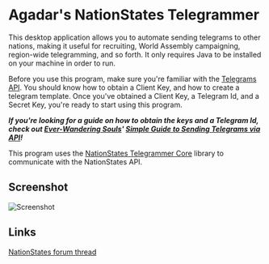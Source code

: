 # Agadar's NationStates Telegrammer

This desktop application allows you to automate sending telegrams to other nations, making it useful for recruiting, World Assembly campaigning, region-wide telegramming, and so forth. It only requires Java to be installed on your machine in order to run.

Before you use this program, make sure you're familiar with the [Telegrams API](https://www.nationstates.net/pages/api.html#telegrams). You should know how to obtain a Client Key, and how to create a telegram template. Once you've obtained a Client Key, a Telegram Id, and a Secret Key, you're ready to start using this program.

**_If you're looking for a guide on how to obtain the keys and a Telegram Id, check out [Ever-Wandering Souls](https://www.nationstates.net/nation=ever-wandering_souls)' [Simple Guide to Sending Telegrams via API](http://forum.nationstates.net/viewtopic.php?f=15&t=350586)!_**

This program uses the [NationStates Telegrammer Core](https://github.com/Agadar/NationStates-Telegrammer-Core) library to communicate with the NationStates API.

## Screenshot

![Screenshot](https://raw.githubusercontent.com/Agadar/NationStates-Telegrammer-Client/master/images/Screenshot%20NationStates%20Telegrammer%201.6.0.png)

## Links

[NationStates forum thread](https://forum.nationstates.net/viewtopic.php?f=15&t=388960)
